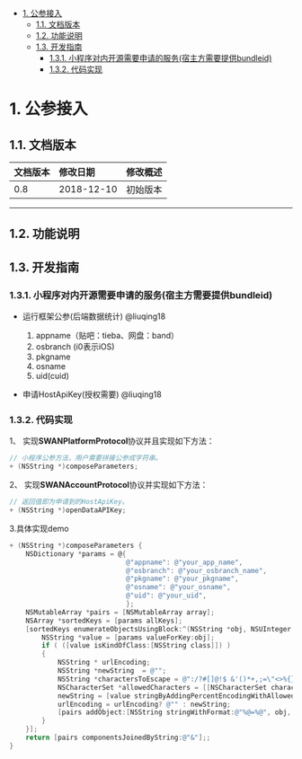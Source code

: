 
<!-- TOC -->

- [1. 公参接入](#1-公参接入)
    - [1.1. 文档版本](#11-文档版本)
    - [1.2. 功能说明](#12-功能说明)
    - [1.3. 开发指南](#13-开发指南)
        - [1.3.1. 小程序对内开源需要申请的服务(宿主方需要提供bundleid)](#131-小程序对内开源需要申请的服务宿主方需要提供bundleid)
        - [1.3.2. 代码实现](#132-代码实现)

<!-- /TOC -->
# 1. 公参接入

## 1.1. 文档版本

|文档版本|修改日期|修改概述|
|:--|:--|:--|
|0.8|2018-12-10|初始版本|

--------------------------
## 1.2. 功能说明


## 1.3. 开发指南

### 1.3.1. 小程序对内开源需要申请的服务(宿主方需要提供bundleid)

* 运行框架公参(后端数据统计) @liuqing18
  1. appname（贴吧：tieba、网盘：band）
  2. osbranch (i0表示iOS)
  3. pkgname
  4. osname
  5. uid(cuid)

* 申请HostApiKey(授权需要) @liuqing18

### 1.3.2. 代码实现

1、 实现**SWANPlatformProtocol**协议并且实现如下方法：

```objectivec
// 小程序公参方法，用户需要拼接公参成字符串。
+ (NSString *)composeParameters;

```
2、 实现**SWANAccountProtocol**协议并实现如下方法：

```objectivec
// 返回值即为申请到的HostApiKey。
+ (NSString *)openDataAPIKey;

```


3.具体实现demo

```objectivec
+ (NSString *)composeParameters {
    NSDictionary *params = @{
                             @"appname": @"your_app_name",
                             @"osbranch": @"your_osbranch_name",
                             @"pkgname": @"your_pkgname",
                             @"osname": @"your_osname",
                             @"uid": @"your_uid",
                             };
    NSMutableArray *pairs = [NSMutableArray array];
    NSArray *sortedKeys = [params allKeys];
    [sortedKeys enumerateObjectsUsingBlock:^(NSString *obj, NSUInteger idx, BOOL * _Nonnull stop) {
        NSString *value = [params valueForKey:obj];
        if ( ([value isKindOfClass:[NSString class]]) )
        {
            NSString * urlEncoding;
            NSString *newString  = @"";
            NSString *charactersToEscape = @":/?#[]@!$ &'()*+,;=\"<>%{}|\\^~`\n";
            NSCharacterSet *allowedCharacters = [[NSCharacterSet characterSetWithCharactersInString:charactersToEscape] invertedSet];
            newString = [value stringByAddingPercentEncodingWithAllowedCharacters:allowedCharacters];
            urlEncoding = urlEncoding? @"" : newString;
            [pairs addObject:[NSString stringWithFormat:@"%@=%@", obj, urlEncoding]];
        }
    }];
    return [pairs componentsJoinedByString:@"&"];;
}


```
 

